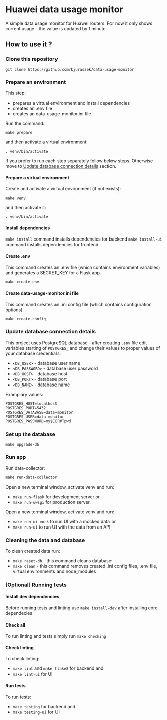 # Huawei data usage monitor

A simple data usage monitor for Huawei routers.
For now it only shows current usage - the value is updated by 1 minute.

## How to use it ?

### Clone this repository

`git clone https://github.com/kjuraszek/data-usage-monitor`

### Prepare an environment

This step:

- prepares a virtual environment and install dependencies
- creates an .env file
- creates an data-usage-monitor.ini file

Run the command:

`make prepare`

and then activate a virtual environment:

`. venv/bin/activate`

If you prefer to run each step separately follow below steps. Otherwise move to [Update database connection details](#update-database-connection-details) section.

#### Prepare a virtual environment

Create and activate a virtual environment (if not exists):

`make venv`

and then activate it:

`. venv/bin/activate`

#### Install dependencies

`make install` command installs dependencies for backend
`make install-ui` command installs dependencies for frontend

#### Create .env

This command creates an .env file (which contains environment variables) and generates a SECRET_KEY for a Flask app.

`make create-env`

#### Create data-usage-monitor.ini file

This command creates an .ini config file (which contains configuration options).

`make create-config`

### Update database connection details

This project uses PostgreSQL database - after creating `.env` file edit variables starting of `POSTGRES_` and change their values to proper values of your database credentials:

- `<DB_USER>` - database user name
- `<DB_PASSWORD>` - database user password
- `<DB_HOST>` - database host
- `<DB_PORT>` - database port
- `<DB_NAME>` - database name

Examplary values:

    POSTGRES_HOST=localhost
    POSTGRES_PORT=5432
    POSTGRES_DATABASE=data-monitor
    POSTGRES_USER=data-monitor
    POSTGRES_PASSWORD=my$ECR#Tpwd

### Set up the database

`make upgrade-db`

### Run app

Run data-collector:

`make run-data-collector`

Open a new terminal window, activate venv and run:

- `make run-flask` for development server or
- `make run-uwsgi` for production server.

Open a new terminal window, activate venv and run:

- `make run-ui-mock` to run UI with a mocked data or
- `make run-ui` to run UI with the data from an API

### Cleaning the data and database

To clean created data run:

- `make reset-db` - this command cleans database
- `make clean` - this command removes created .ini config files, .env file, virtual environments and node_modules

### \[Optional\] Running tests

#### Install dev dependencies

Before running tests and linting use `make install-dev` after installing core dependecies

#### Check all

To run linting and tests simply run `make checking`

#### Check linting

To check linting:

- `make lint` and `make flake8` for backend and
- `make lint-ui` for UI

#### Run tests

To run tests:

- `make testing` for backend and
- `make testing-ui` for UI
